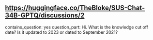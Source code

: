 ## https://huggingface.co/TheBloke/SUS-Chat-34B-GPTQ/discussions/2

contains_question: yes
question_part: Hi. What is the knowledge cut off date? Is it updated to 2023 or dated to September 2021?